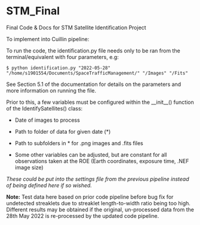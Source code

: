 # STM_Final
Final Code &amp; Docs for STM Satellite Identification Project

To implement into Cuillin pipeline:

To run the code, the identification.py file needs only to be ran from the terminal/equivalent with four parameters, e.g: 

    $ python identification.py "2022-05-28" "/home/s1901554/Documents/SpaceTrafficManagement/" "/Images" "/Fits"
    
See Section 5.1 of the documentation for details on the parameters and more information on running the file.

Prior to this, a few variables must be configured within the \_\_init\_\_() function of the IdentifySatellites() class:

- Date of images to process

- Path to folder of data for given date (*)

- Path to subfolders in * for .png images and .fits files

- Some other variables can be adjusted, but are constant for all observations taken at the ROE (Earth coordinates, exposure time, .NEF image size)

*These could be put into the settings file from the previous pipeline instead of being defined here if so wished.*

__Note:__ Test data here based on prior code pipeline before bug fix for undetected streaklets due to streaklet length-to-width ratio being too high. Different results may be obtained if the original, un-processed data from the 28th May 2022 is re-processed by the updated code pipeline.
